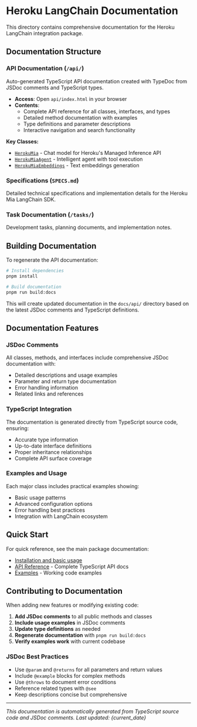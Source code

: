 # Heroku LangChain Documentation

This directory contains comprehensive documentation for the Heroku LangChain integration package.

## Documentation Structure

### API Documentation (`/api/`)

Auto-generated TypeScript API documentation created with TypeDoc from JSDoc comments and TypeScript types.

- **Access**: Open `api/index.html` in your browser
- **Contents**:
  - Complete API reference for all classes, interfaces, and types
  - Detailed method documentation with examples
  - Type definitions and parameter descriptions
  - Interactive navigation and search functionality

**Key Classes:**

- [`HerokuMia`](api/classes/HerokuMia.html) - Chat model for Heroku's Managed Inference API
- [`HerokuMiaAgent`](api/classes/HerokuMiaAgent.html) - Intelligent agent with tool execution
- [`HerokuMiaEmbeddings`](api/classes/HerokuMiaEmbeddings.html) - Text embeddings generation

### Specifications (`SPECS.md`)

Detailed technical specifications and implementation details for the Heroku Mia LangChain SDK.

### Task Documentation (`/tasks/`)

Development tasks, planning documents, and implementation notes.

## Building Documentation

To regenerate the API documentation:

```bash
# Install dependencies
pnpm install

# Build documentation
pnpm run build:docs
```

This will create updated documentation in the `docs/api/` directory based on the latest JSDoc comments and TypeScript definitions.

## Documentation Features

### JSDoc Comments

All classes, methods, and interfaces include comprehensive JSDoc documentation with:

- Detailed descriptions and usage examples
- Parameter and return type documentation
- Error handling information
- Related links and references

### TypeScript Integration

The documentation is generated directly from TypeScript source code, ensuring:

- Accurate type information
- Up-to-date interface definitions
- Proper inheritance relationships
- Complete API surface coverage

### Examples and Usage

Each major class includes practical examples showing:

- Basic usage patterns
- Advanced configuration options
- Error handling best practices
- Integration with LangChain ecosystem

## Quick Start

For quick reference, see the main package documentation:

- [Installation and basic usage](../README.md)
- [API Reference](api/index.html) - Complete TypeScript API docs
- [Examples](../examples/) - Working code examples

## Contributing to Documentation

When adding new features or modifying existing code:

1. **Add JSDoc comments** to all public methods and classes
2. **Include usage examples** in JSDoc comments
3. **Update type definitions** as needed
4. **Regenerate documentation** with `pnpm run build:docs`
5. **Verify examples work** with current codebase

### JSDoc Best Practices

- Use `@param` and `@returns` for all parameters and return values
- Include `@example` blocks for complex methods
- Use `@throws` to document error conditions
- Reference related types with `@see`
- Keep descriptions concise but comprehensive

---

_This documentation is automatically generated from TypeScript source code and JSDoc comments. Last updated: {current_date}_
